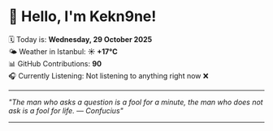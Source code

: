 # 👋 Hello, I'm Kekn9ne!

🗓️ Today is: **Wednesday, 29 October 2025**  
🌤️ Weather in Istanbul: **☀️   +17°C**  
📊 GitHub Contributions: **90**  
🎧 Currently Listening: Not listening to anything right now ❌

---

_"The man who asks a question is a fool for a minute, the man who does not ask is a fool for life. — *Confucius*"_

---
